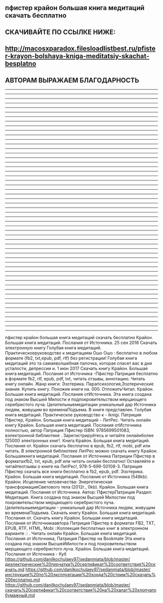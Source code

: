 пфистер крайон большая книга медитаций скачать бесплатно
--------------------------------------------------
СКАЧИВАЙТЕ ПО ССЫЛКЕ НИЖЕ:
--------------------------------------------------
http://macosxparadox.filesloadlistbest.ru/pfister-krayon-bolshaya-kniga-meditatsiy-skachat-besplatno
--------------------------------------------------
АВТОРАМ ВЫРАЖАЕМ БЛАГОДАРНОСТЬ
--------------------------------------------------
--------------------------------------------------
--------------------------------------------------
--------------------------------------------------
--------------------------------------------------
--------------------------------------------------
--------------------------------------------------
--------------------------------------------------
--------------------------------------------------
--------------------------------------------------
--------------------------------------------------
--------------------------------------------------
--------------------------------------------------
--------------------------------------------------
--------------------------------------------------
--------------------------------------------------
--------------------------------------------------
--------------------------------------------------
--------------------------------------------------
--------------------------------------------------
--------------------------------------------------
--------------------------------------------------
--------------------------------------------------
--------------------------------------------------
--------------------------------------------------
--------------------------------------------------
--------------------------------------------------
--------------------------------------------------
--------------------------------------------------
--------------------------------------------------
--------------------------------------------------
--------------------------------------------------
--------------------------------------------------
--------------------------------------------------
--------------------------------------------------
--------------------------------------------------
--------------------------------------------------
--------------------------------------------------
--------------------------------------------------
--------------------------------------------------
--------------------------------------------------
--------------------------------------------------
--------------------------------------------------
--------------------------------------------------
--------------------------------------------------
--------------------------------------------------
--------------------------------------------------
--------------------------------------------------
--------------------------------------------------
--------------------------------------------------
--------------------------------------------------
--------------------------------------------------
--------------------------------------------------
--------------------------------------------------
--------------------------------------------------
пфистер крайон большая книга медитаций скачать бесплатно Крайон. Большая книга медитаций. Послания от Источника. 25 сен 2016  Скачать электронную книгу Голубая книга медитаций. Практическоеруководство к медитациям Ошо Ошо : бесплатно в любом формате (fb2, txt,epub, pdf, rtf) без регистрации! Голубая книга медитаций  это та самаяволшебная палочка, которая спасет вас в дни усталости, депрессии и. 1 июн 2017  Скачать книгу Крайон. Большая книга медитаций. Послания от Источника -Пфистер Патриция бесплатно в формате fb2, rtf, epub, pdf, txt, читать отзывы, аннотацию. Читать книгу онлайн. Жанр книги: Эзотерика. Парапсихология,Эзотерические знания. Купить книгу. Похожие книги на. 000. ОтложитьЧитал. Крайон. Большая книга медитаций. Послания отИсточника. Эта книга создана под знаком Высшей Милости и подпокровительством мерцающего серебристого луча. Целительныемедитации  уникальный дар Источника людям, живущим во временаПодъема. В книге представлен. Голубая книга медитаций. Практическое руководство к  - iknigi. Патриция Пфистер, Крайон. Большая книга медитаций  - ЛитРес. Читать онлайн книгу Крайон. Большая книга медитаций. Послания отИсточника полностью, автор Патриция Пфистер ISBN: 9785699501083, вэлектронной библиотеке . Зарегистрируйтесь и читайте онлайнболее 125000 электронных книг!. Книга Крайон. Большая книга медитаций. Послания от. Крайон  скачать бесплатно в epub, fb2, rtf, mobi, pdf или читать. В электронной библиотеке ЛитРес можно скачать книгу Крайон. Большаякнига медитаций. Послания от Источника Патриции Пфистер в форматахfb2, txt, epub, pdf или читать онлайн бесплатно! Оставляйте и читайтеотзывы о книге на ЛитРес!, 978-5-699-50108-3. Патриция Пфистер  скачать все книги бесплатно в fb2, epub, pdf. Эзотерика. Крайон. Большая книга медитаций. Послания от Источника (548kb). Крайон. Исцеление человечества: Энергетическая трансформацияСветового тела (2012г., 0kb). Крайон. Большая книга медитаций. Послания от Источника. Автор: ПфистерПатриция  Раздел: Медитация. Книга создана под знаком Высшей Милостии под покровительством мерцающего серебристого луча. Целительныемедитации - уникальный дар Источника людям, живущим во временаПодъема. Скачать книгу Крайон. Большая книга медитаций. Послания от. Скачать книгу Крайон. Большая книга медитаций. Послания от Источникаавтора Патриция Пфистер в форматах FB2, TXT, EPUB, RTF, HTML, Mobi ::Коллекция бесплатных книг в электронном варианте :: .
Читать онлайн Крайон. Большая книга медитаций. Послания от Источника, Патриция Пфистер на Bookmate  Эта книга создана под знаком ВысшейМилости и под покровительством мерцающего серебристого луча. Крайон. Большая книга медитаций. Послания от Источника - Куб
https://github.com/danilkochulaev97/sedanmiata/blob/master/диэлектрические%20перчатки%20сертификат%20соответствия%20скачать.md
https://github.com/danilkochulaev97/sedanmiata/blob/master/инструкция%20по%20эксплуатации%20хонда%20стрим%20скачать%20бесплатно.md
https://github.com/danilkochulaev97/sedanmiata/blob/master/скачать%20сертификат%20соответствия%20на%20халат%20хлопчатобумажный.md